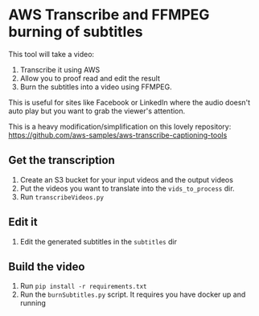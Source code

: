 # AWS Transcribe and FFMPEG burning of subtitles

This tool will take a video:

1. Transcribe it using AWS
2. Allow you to proof read and edit the result
3. Burn the subtitles into a video using FFMPEG.

This is useful for sites like Facebook or LinkedIn where the audio doesn't auto play but you want to grab the viewer's attention.

This is a heavy modification/simplification on this lovely repository: https://github.com/aws-samples/aws-transcribe-captioning-tools

## Get the transcription

1. Create an S3 bucket for your input videos and the output videos
2. Put the videos you want to translate into the `vids_to_process` dir.
3. Run `transcribeVideos.py`

## Edit it

1. Edit the generated subtitles in the `subtitles` dir

## Build the video

1. Run `pip install -r requirements.txt`
1. Run the `burnSubtitles.py` script. It requires you have docker up and running

